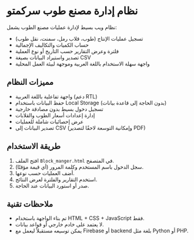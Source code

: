 # نظام إدارة مصنع طوب سركمتو

نظام ويب بسيط لإدارة عمليات مصنع الطوب يشمل:

- تسجيل عمليات الإنتاج (طوب، قلاب رمل، سمنت، نقل طوب)
- حساب الكميات والتكاليف الإجمالية
- فلترة وعرض التقارير حسب التاريخ أو نوع العملية
- تصدير واستيراد البيانات بصيغة CSV
- واجهة سهلة الاستخدام باللغة العربية وموجهة لبيئة العمل المحلية

## مميزات النظام

- واجهة تفاعلية باللغة العربية (دعم RTL)
- حفظ البيانات باستخدام Local Storage (بدون الحاجة إلى قاعدة بيانات)
- تسجيل دخول بسيط بدون مصادقة خارجية
- إدارة إعدادات أسعار الطوب والقلابات
- عرض إحصائيات شاملة للعمليات
- تصدير البيانات إلى CSV (وإمكانية التوسعة لاحقًا لتصدير PDF)

## طريقة الاستخدام

1. افتح الملف `Block_manger.html` في المتصفح.
2. سجل الدخول باسم المستخدم وكلمة المرور (أي قيمة مؤقتًا).
3. أضف العمليات حسب نوعها.
4. استخدم التقارير والفلترة لعرض النتائج.
5. صدر أو استورد البيانات عند الحاجة.

## ملاحظات تقنية

- تم بناء الواجهة باستخدام HTML + CSS + JavaScript فقط.
- لا يعتمد على خادم خارجي أو قواعد بيانات.
- يمكن توسيعه مستقبلاً ليعمل مع Firebase أو backend بلغة مثل Python أو PHP.

```markdown
